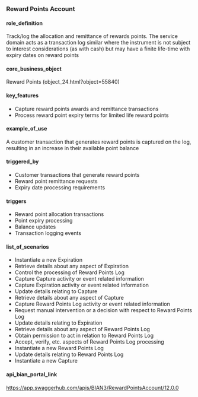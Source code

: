 ### Reward Points Account

#### role_definition
Track/log the allocation and remittance of rewards points. The service domain acts as a transaction log similar where the instrument is not subject to interest considerations (as with cash) but may have a finite life-time with expiry dates on reward points

#### core_business_object
Reward Points (object_24.html?object=55840)

#### key_features
- Capture reward points awards and remittance transactions
- Process reward point expiry terms for limited life reward points

#### example_of_use
A customer transaction that generates reward points is captured on the log, resulting in an increase in their available point balance

#### triggered_by
- Customer transactions that generate reward points
- Reward point remittance requests
- Expiry date processing requirements

#### triggers
- Reward point allocation transactions
- Point expiry processing
- Balance updates
- Transaction logging events

#### list_of_scenarios
- Instantiate a new Expiration
- Retrieve details about any aspect of Expiration
- Control the processing of Reward Points Log
- Capture Capture activity or event related information
- Capture Expiration activity or event related information
- Update details relating to Capture
- Retrieve details about any aspect of Capture
- Capture Reward Points Log activity or event related information
- Request manual intervention or a decision with respect to Reward Points Log
- Update details relating to Expiration
- Retrieve details about any aspect of Reward Points Log
- Obtain permission to act in relation to Reward Points Log
- Accept, verify, etc. aspects of Reward Points Log processing
- Instantiate a new Reward Points Log
- Update details relating to Reward Points Log
- Instantiate a new Capture

#### api_bian_portal_link
https://app.swaggerhub.com/apis/BIAN3/RewardPointsAccount/12.0.0
